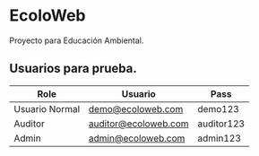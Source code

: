 # EcoloWeb
Proyecto para Educación Ambiental.

## Usuarios para prueba.

Role | Usuario | Pass
-----|---------|--------------------
Usuario Normal | demo@ecoloweb.com | demo123
Auditor | auditor@ecoloweb.com | auditor123
Admin | admin@ecoloweb.com | admin123

